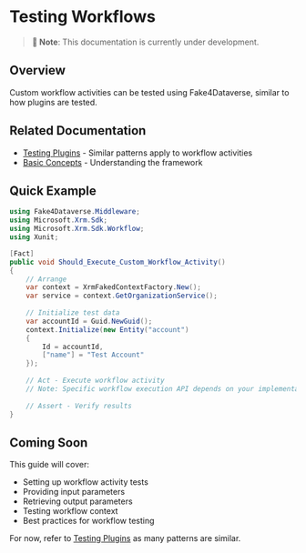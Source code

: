 # Testing Workflows

> **📝 Note**: This documentation is currently under development.

## Overview

Custom workflow activities can be tested using Fake4Dataverse, similar to how plugins are tested.

## Related Documentation

- [Testing Plugins](./testing-plugins.md) - Similar patterns apply to workflow activities
- [Basic Concepts](../getting-started/basic-concepts.md) - Understanding the framework

## Quick Example

```csharp
using Fake4Dataverse.Middleware;
using Microsoft.Xrm.Sdk;
using Microsoft.Xrm.Sdk.Workflow;
using Xunit;

[Fact]
public void Should_Execute_Custom_Workflow_Activity()
{
    // Arrange
    var context = XrmFakedContextFactory.New();
    var service = context.GetOrganizationService();
    
    // Initialize test data
    var accountId = Guid.NewGuid();
    context.Initialize(new Entity("account")
    {
        Id = accountId,
        ["name"] = "Test Account"
    });
    
    // Act - Execute workflow activity
    // Note: Specific workflow execution API depends on your implementation
    
    // Assert - Verify results
}
```

## Coming Soon

This guide will cover:
- Setting up workflow activity tests
- Providing input parameters
- Retrieving output parameters
- Testing workflow context
- Best practices for workflow testing

For now, refer to [Testing Plugins](./testing-plugins.md) as many patterns are similar.
